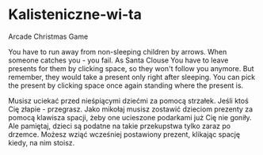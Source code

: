 # Kalisteniczne-wi-ta
Arcade Christmas Game

You have to run away from non-sleeping children by arrows. When someone catches you - you fail. As Santa Clouse You have to leave presents for them by clicking space, so they won't follow you anymore. But remember, they would take a present only right after sleeping. You can pick the present by clicking space once again standing where the present is.

Musisz uciekać przed nieśpiącymi dziećmi za pomocą strzałek. Jeśli ktoś Cię złapie - przegrasz. Jako mikołaj musisz zostawić dzieciom prezenty za pomocą klawisza spacji, żeby one ucieszone podarkami już Cię nie goniły. Ale pamiętaj, dzieci są podatne na takie przekupstwa tylko zaraz po drzemce. Możesz wziąć wcześniej postawiony prezent, klikając spację kiedy, na nim stoisz.
